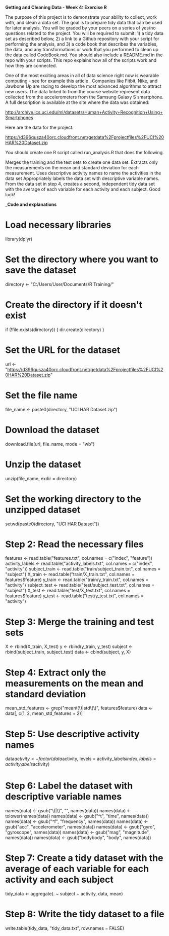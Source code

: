 **Getting and Cleaning Data - Week 4: Exercise R**

The purpose of this project is to demonstrate your ability to collect, work with, and clean a data set. The goal is to prepare tidy data that can be used for later analysis. You will be graded by your peers on a series of yes/no questions related to the project. You will be required to submit: 1) a tidy data set as described below, 2) a link to a Github repository with your script for performing the analysis, and 3) a code book that describes the variables, the data, and any transformations or work that you performed to clean up the data called CodeBook.md. You should also include a README.md in the repo with your scripts. This repo explains how all of the scripts work and how they are connected.

One of the most exciting areas in all of data science right now is wearable computing - see for example this article . Companies like Fitbit, Nike, and Jawbone Up are racing to develop the most advanced algorithms to attract new users. The data linked to from the course website represent data collected from the accelerometers from the Samsung Galaxy S smartphone. A full description is available at the site where the data was obtained:

http://archive.ics.uci.edu/ml/datasets/Human+Activity+Recognition+Using+Smartphones

Here are the data for the project:

https://d396qusza40orc.cloudfront.net/getdata%2Fprojectfiles%2FUCI%20HAR%20Dataset.zip

You should create one R script called run_analysis.R that does the following.

Merges the training and the test sets to create one data set.
Extracts only the measurements on the mean and standard deviation for each measurement.
Uses descriptive activity names to name the activities in the data set
Appropriately labels the data set with descriptive variable names.
From the data set in step 4, creates a second, independent tidy data set with the average of each variable for each activity and each subject.
Good luck!

_**Code and explanations**

# Load necessary libraries
library(dplyr)

# Set the directory where you want to save the dataset
directory <- "C:/Users/User/Documents/R Training/"

# Create the directory if it doesn't exist
if (!file.exists(directory)) {
  dir.create(directory)
}

# Set the URL for the dataset
url <- "https://d396qusza40orc.cloudfront.net/getdata%2Fprojectfiles%2FUCI%20HAR%20Dataset.zip"

# Set the file name
file_name <- paste0(directory, "UCI HAR Dataset.zip")

# Download the dataset
download.file(url, file_name, mode = "wb")

# Unzip the dataset
unzip(file_name, exdir = directory)

# Set the working directory to the unzipped dataset
setwd(paste0(directory, "UCI HAR Dataset"))

# Step 2: Read the necessary files
features <- read.table("features.txt", col.names = c("index", "feature"))
activity_labels <- read.table("activity_labels.txt", col.names = c("index", "activity"))
subject_train <- read.table("train/subject_train.txt", col.names = "subject")
X_train <- read.table("train/X_train.txt", col.names = features$feature)
y_train <- read.table("train/y_train.txt", col.names = "activity")
subject_test <- read.table("test/subject_test.txt", col.names = "subject")
X_test <- read.table("test/X_test.txt", col.names = features$feature)
y_test <- read.table("test/y_test.txt", col.names = "activity")

# Step 3: Merge the training and test sets
X <- rbind(X_train, X_test)
y <- rbind(y_train, y_test)
subject <- rbind(subject_train, subject_test)
data <- cbind(subject, y, X)

# Step 4: Extract only the measurements on the mean and standard deviation
mean_std_features <- grep("mean\\(\\)|std\\(\\)", features$feature)
data <- data[, c(1, 2, mean_std_features + 2)]

# Step 5: Use descriptive activity names
data$activity <- factor(data$activity, levels = activity_labels$index, labels = activity_labels$activity)

# Step 6: Label the dataset with descriptive variable names
names(data) <- gsub("\\(|\\)", "", names(data))
names(data) <- tolower(names(data))
names(data) <- gsub("^t", "time", names(data))
names(data) <- gsub("^f", "frequency", names(data))
names(data) <- gsub("acc", "accelerometer", names(data))
names(data) <- gsub("gyro", "gyroscope", names(data))
names(data) <- gsub("mag", "magnitude", names(data))
names(data) <- gsub("bodybody", "body", names(data))

# Step 7: Create a tidy dataset with the average of each variable for each activity and each subject
tidy_data <- aggregate(. ~ subject + activity, data, mean)

# Step 8: Write the tidy dataset to a file
write.table(tidy_data, "tidy_data.txt", row.names = FALSE)
